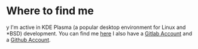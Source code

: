 # Where to find me
y
I'm active in KDE Plasma (a popular desktop environment for Linux and *BSD) development. You can find me [here](https://invent.kde.org/niklas-stephanblome)
I also have a [Gitlab Account](https://gitlab.com/Kleysley) and a [Github Account](https://github.com/Kleysley/). 
